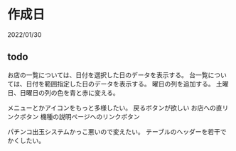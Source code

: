 # 作成日

2022/01/30

## todo

お店の一覧については、日付を選択した日のデータを表示する。
台一覧については、日付を範囲指定した日のデータを表示する。
曜日の列を追加する。
土曜日、日曜日の列の色を青と赤に変える。



メニューとかアイコンをもっと多様したい。
戻るボタンが欲しい
お店への直リンクボタン
機種の説明ページへのリンクボタン

パチンコ出玉システムかっこ悪いので変えたい。
テーブルのヘッダーを若干でかくしたい。
